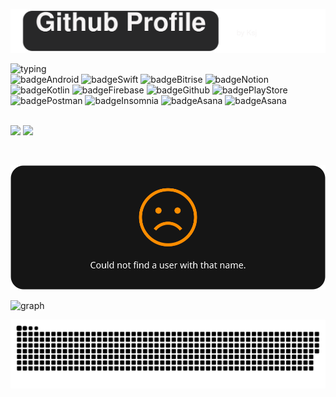 [//]: # (![Header]&#40;https://capsule-render.vercel.app/api?section=header&type=waving&text=Github%20Profile&textBg=true&animation=twinkling&fontAlign=35&desc=by%20Ksj&descAlign=75&color=gradient;)
<img id="banner" alt="banner" src="https://raw.githubusercontent.com/Candy-Tree/Candy-Tree/refs/heads/main/src/header.svg" />

[//]: # (![Typing SVG]&#40;https://readme-typing-svg.demolab.com/?lines=Here+are+my+skills;though+they+may+still+be+lacking&#41;)
<img id="typing" alt="typing" src="https://readme-typing-svg.demolab.com/?lines=Here+are+my+skills;though+they+may+still+be+lacking" />
<br>
<img id="badgeAndroid" alt="badgeAndroid" src="https://img.shields.io/badge/Android-3DDC84?style=flat&logo=Android&logoColor=white"/>
<img id="badgeSwift" alt="badgeSwift" src="https://img.shields.io/badge/Swift-orange?style=plastic&logo=Swift&logoColor=white"/>
<img id="badgeBitrise" alt="badgeBitrise" src="https://img.shields.io/badge/Bitrise-7438a2?style=plastic&logo=bitrise&logoColor=white"/>
<img id="badgeNotion" alt="badgeNotion" src="https://img.shields.io/badge/Notion-white?style=plastic&logo=Notion&logoColor=black"/>
<img id="badgeKotlin" alt="badgeKotlin" src="https://img.shields.io/badge/Kotlin-734cd2?style=plastic&logo=kotlin&logoColor=905dab"/>
<img id="badgeFirebase" alt="badgeFirebase" src="https://img.shields.io/badge/Firebase-de3507?style=plastic&logo=firebase&logoColor=yellow"/>
<img id="badgeGithub" alt="badgeGithub" src="https://img.shields.io/badge/Github-black?style=plastic&logo=github&logoColor=white"/>
<img id="badgePlayStore" alt="badgePlayStore" src="https://img.shields.io/badge/PlayStore-white?style=plastic&logo=googleplay&logoColor=black"/>
<img id="badgePostman" alt="badgePostman" src="https://img.shields.io/badge/Postman-orange?style=plastic&logo=postman&logoColor=white"/>
<img id="badgeInsomnia" alt="badgeInsomnia" src="https://img.shields.io/badge/Insomnia-white?style=plastic&logo=insomnia&logoColor=605ad2"/>
<img id="badgeAsana" alt="badgeAsana" src="https://img.shields.io/badge/Asana-white?style=plastic&logo=asana&logoColor=red"/>
<img id="badgeAsana" alt="badgeAsana" src="https://img.shields.io/badge/Slack-511E52?style=plastic&logo=slack&logoColor=white"/>

[//]: # (![StatCard]&#40;https://github-readme-stats-8c11-kangseokjoos-projects.vercel.app/api?username=Candy-Tree&hide=stars,issues&include_all_commits=true&show_icons=true&locale=en&border_radius=20&theme=dracula#gh-dark-mode-only&#41;&nbsp;![Top Langs]&#40;https://github-readme-stats-8c11-kangseokjoos-projects.vercel.app/api/top-langs/?username=Candy-Tree&layout=compact&include_all_commits=true&#41;)
<br>
<img id="statsCard" src="https://github-readme-stats-8c11-kangseokjoos-projects.vercel.app/api?username=Candy-Tree&hide=stars,issues&include_all_commits=true&show_icons=true&locale=en&border_radius=20&theme=dracula#gh-dark-mode-only" onerror="this.src='https://raw.githubusercontent.com/Candy-Tree/Candy-Tree/refs/heads/main/src/statCard.svg';"/>&nbsp;<img id="mostLang" src="https://github-readme-stats-8c11-kangseokjoos-projects.vercel.app/api/top-langs/?username=Candy-Tree&layout=compact&include_all_commits=true" onerror="this.src='https://raw.githubusercontent.com/Candy-Tree/Candy-Tree/refs/heads/main/src/mostUsed.svg';"/>

[//]: # ([//]: # &#40;[![Hits]&#40;https://hits.seeyoufarm.com/api/count/incr/badge.svg?url=https%3A%2F%2Fgithub.com%2Fgjbae1212%2Fhit-counter&#41;]&#40;https://hits.seeyoufarm.com&#41;&#41; Hit은 블로그가 있으면 좋은 내용)
[//]: # ([//]: # &#40;![WarkTime]&#40;https://github-readme-stats.vercel.app/api/wakatime?username=Candy-Tree&#41;&#41; https://wakatime.com/ 해당되는 플러그인이 IDE에 설치가 되있어야함 )

[//]: # (![Streak]&#40;https://github-readme-streak-stats.herokuapp.com?user=Candy-Tree&theme=dark&ring=fb4362&file=fb4362&currStreakNum=fb4362&currStreakLabel=fb4362&hide_border=true&#41;)

<br>

![[STREAK](https://streak-stats.demolab.com?user=Candy-Tree&theme=dark&hide_border=true&border_radius=20)](https://raw.githubusercontent.com/Candy-Tree/Candy-Tree/refs/heads/main/src/streak.svg)

<img id="graph" alt="graph" src="https://github-readme-activity-graph.vercel.app/graph?username=Candy-Tree&theme=xcode&radius=16&area=true" onerror="this.src='https://raw.githubusercontent.com/Candy-Tree/Candy-Tree/refs/heads/main/src/contributionGraph.svg';" width="91%"/>


![SVG Link](https://raw.githubusercontent.com/Candy-Tree/Candy-Tree/refs/heads/output/github-snake-dark.svg)
